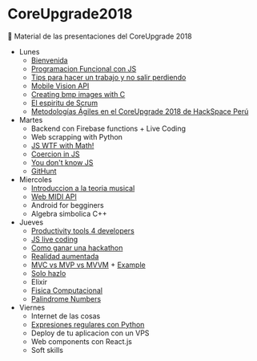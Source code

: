 # CoreUpgrade2018
:bee: Material de las presentaciones del CoreUpgrade 2018 


- Lunes
  - [Bienvenida](https://docs.google.com/presentation/d/1boxBRnpJvUQDPaodGQTsr7DrohQwsJSBfVYgvS6A7Ho/edit?usp=sharing)
  - [Programacion Funcional con JS](https://es.slideshare.net/MarcoAntonioOrdoezVa/programacin-funcional-core-upgrade-febrero-2018-ejemplos-con-javascript)
  - [Tips para hacer un trabajo y no salir perdiendo](https://docs.google.com/presentation/d/1VyuFF6oo9xJBUHr9IOfQrSDsff78Syy1Sq4Nk71RIFU/edit?usp=sharing)
  - [Mobile Vision API](https://docs.google.com/presentation/d/1stmkariaMyU8oD5a5JUi5YQLAnPFceJrTytDVuNWRSI/edit?usp=sharing)
  - [Creating bmp images with C](https://gitlab.com/jangelmauricio7/BitmapFiles_from_Coordinates)
  - [El espiritu de Scrum](https://mega.nz/#!7N0TXJrT!MSiGU9wWcePONrdftZ8GjrIPWDAuVAjp7zGPUEijfik)
  - [Metodologías Ágiles en el CoreUpgrade 2018 de HackSpace Perú](https://medium.com/metodolog%C3%ADas-%C3%A1giles-lima/metodolog%C3%ADas-%C3%A1giles-en-el-coreupgrade-2018-de-hackspace-per%C3%BA-cd0e2e031109)
- Martes
  - Backend con Firebase functions + Live Coding 
  - Web scrapping with Python
  - [JS WTF with Math!](https://hackernoon.com/js-wtf-with-math-79da9a941ec1)
  - [Coercion in JS](https://www.safaribooksonline.com/library/view/you-dont-know/9781491905159/ch04.html)
  - [You don't know JS](https://github.com/getify/You-Dont-Know-JS)
  - [GitHunt](https://chrome.google.com/webstore/detail/githunt/khpcnaokfebphakjgdgpinmglconplhp?hl=en)
- Miercoles
  - [Introduccion a la teoria musical](http://slides.com/xpktro/musicajs#/)
  - [Web MIDI API](http://slides.com/xpktro/web-midi#/)
  - Android for begginers 
  - Algebra simbolica C++ 
- Jueves
  - [Productivity tools 4 developers](https://docs.google.com/presentation/d/1CRe2wBy-9qEP2VxPFKQkHiYrmHua0PrwfXKcWgauXyI/edit?usp=sharing)
  - [JS live coding](https://github.com/Hanshavin/circles)
  - [Como ganar una hackathon](https://drive.google.com/file/d/1YfTHBdh1zwUcpZQ7q8widx_JuPd05my7/view?usp=sharing)
  - [Realidad aumentada](https://drive.google.com/file/d/1nLw5wH9dyw383noEN8UxYvCFZu8_V-q9/view?usp=sharing)
  - [MVC vs MVP vs MVVM](https://docs.google.com/presentation/d/1SSovjtKI2G_SFotM7tp2yUcfuadBR3aYxjeI82DK6w8/edit?usp=sharing) + [Example](https://github.com/Diegitsen/MVC-vs-MVP-vs-MVVM)
  - [Solo hazlo](https://docs.google.com/presentation/d/16S-B2sTYVybuoC9JSon0xhJZ9jCkWcTNumjibHvSuKM/edit?usp=sharing)
  - Elixir 
  - [Fisica Computacional](https://github.com/MistyBlunch/Fisica-computacional/blob/master/main.cpp)
  - [Palindrome Numbers](https://github.com/MistyBlunch/palindrome_numbers)
- Viernes
  - Internet de las cosas
  - [Expresiones regulares con Python](https://github.com/gersongams/admision)
  - Deploy de tu aplicacion con un VPS
  - Web components con React.js
  - Soft skills

